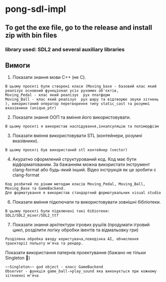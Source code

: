 # pong-sdl-impl
## To get the exe file, go to the release and install zip with bin files
### library used: SDL2 and several auxiliary libraries
## Вимоги
1. Показати знання мови C++ (не С).
```
В цьому проєкті були створені класи (Moving_base - базовий клас який реалізує основний функціонал усіх рухомих об'єктів,
Moving_Pedal - клас який реалізує  рух платформ
Moving_Ball - клас який реалізує  рух шару та відтворює звуки зітнень 
), використаний оператор перетворення типу static_cast та розумні вказівники (unique_ptr)
```
2. Показати знання ООП та вміння його використовувати.
```
В цьому проєкті я використав наслідування,інкапсуляцію та поліморфізм
```
3. Показати вміння використовувати STL (контейнери, розумні вказівники).
```
В цьому проєкті був використаний stl контейнер (vector)
```
4. Акуратно оформлений структурований код. Код має бути відформатованим. За бажанням можна використати інструмент clang-format або будь-який інший. Відео інструкція як це зробити с clang-format
```
Код розбитий по ріним методам класів Moving_Pedal, Moving_Ball, Moving_Base та GameBackend.
Для форматування я використав стандартний форматувальник visual studio
```
6. Показати вміння підключати та використовувати зовнішні бібліотеки.
```
В цьому проєкті були підключені такі бібіотеки: SDL2/SDL2_mixer/SDL2_ttf
```
7. Показати знання архітектури ігрових рушіїв (продумати ігровий цикл, розділити логіку обробки івентів та відмальовку гри)
```
Розділена обробка вводу користувача,поведінка AI, обчислення траєкторії польоту м'яча та рендер.
```
Показати використання патернів проектування (бажано не тільки Singleton 🙂)
```
~~Singleton~~ god object - класс GameBackend
Observer - функція game_ball->play_sound яка виконується при кожному зіткненні м'яча
```

